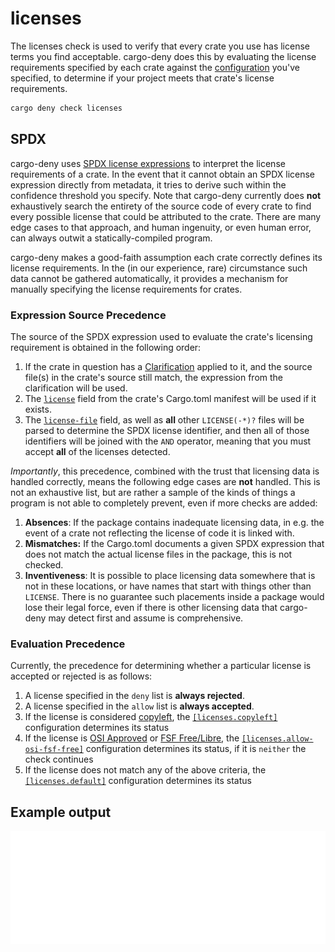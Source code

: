 # licenses

The licenses check is used to verify that every crate you use has license terms you find acceptable. cargo-deny does this by evaluating the license requirements specified by each crate against the [configuration](cfg.md) you've specified, to determine if your project meets that crate's license requirements.

```bash
cargo deny check licenses
```

## SPDX

cargo-deny uses [SPDX license expressions][SPDX] to interpret the license requirements of a crate.
In the event that it cannot obtain an SPDX license expression directly from metadata, it tries to
derive such within the confidence threshold you specify. Note that cargo-deny currently does
**not** exhaustively search the entirety of the source code of every crate to find every possible
license that could be attributed to the crate. There are many edge cases to that approach, and
human ingenuity, or even human error, can always outwit a statically-compiled program.

cargo-deny makes a good-faith assumption each crate correctly defines its license requirements.
In the (in our experience, rare) circumstance such data cannot be gathered automatically, it
provides a mechanism for manually specifying the license requirements for crates.

### Expression Source Precedence

The source of the SPDX expression used to evaluate the crate's licensing requirement is obtained
in the following order:

1. If the crate in question has a [Clarification](cfg.md#the-clarify-field-optional) applied to it, and the source file(s) in the crate's source still match, the expression from the clarification will be used.
1. The [`license`][cargo-md] field from the crate's Cargo.toml manifest will be used if it exists.
1. The [`license-file`][cargo-md] field, as well as **all** other `LICENSE(-*)?` files will be parsed to determine the SPDX license identifier, and then all of those identifiers will be joined with the `AND` operator, meaning that you must accept **all** of the licenses detected.


*Importantly*, this precedence, combined with the trust that licensing data is handled correctly,
means the following edge cases are **not** handled. This is not an exhaustive list, but are rather
a sample of the kinds of things a program is not able to completely prevent, even if more checks
are added:

1. **Absences**: If the package contains inadequate licensing data, in e.g. the event of a crate not reflecting the license of code it is linked with.
1. **Mismatches:** If the Cargo.toml documents a given SPDX expression that does not match the actual license files in the package, this is not checked.
1. **Inventiveness**: It is possible to place licensing data somewhere that is not in these locations, or have names that start with things other than `LICENSE`. There is no guarantee such placements inside a package would lose their legal force, even if there is other licensing data that cargo-deny may detect first and assume is comprehensive.

### Evaluation Precedence

Currently, the precedence for determining whether a particular license is accepted or rejected is as follows:

1. A license specified in the `deny` list is **always rejected**.
1. A license specified in the `allow` list is **always accepted**.
1. If the license is considered [copyleft](https://en.wikipedia.org/wiki/Copyleft), the
[`[licenses.copyleft]`](cfg.md#the-copyleft-field-optional) configuration determines its status
1. If the license is [OSI Approved](https://opensource.org/licenses) or [FSF Free/Libre](https://www.gnu.org/licenses/license-list.en.html), the [`[licenses.allow-osi-fsf-free]`](cfg.md#the-allow-osi-fsf-free-field-optional) configuration determines its status, if it is `neither` the check continues
1. If the license does not match any of the above criteria, the [`[licenses.default]`](cfg.md#the-default-field-optional) configuration determines its status

## Example output

![licenses output](../../output/licenses.svg)

[SPDX]: https://spdx.github.io/spdx-spec/appendix-IV-SPDX-license-expressions/
[cargo-md]: https://doc.rust-lang.org/cargo/reference/manifest.html#package-metadata
